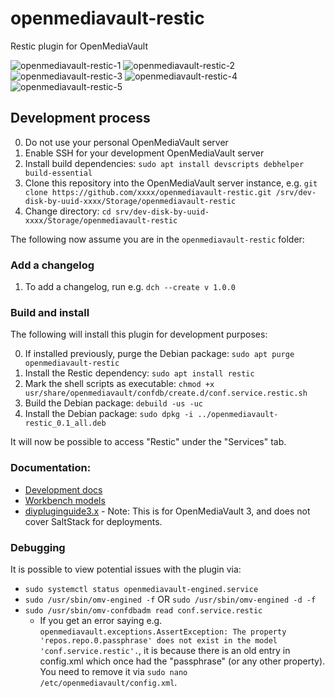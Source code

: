 # openmediavault-restic

Restic plugin for OpenMediaVault

![openmediavault-restic-1](https://user-images.githubusercontent.com/31949120/221165050-429d17cf-5e45-458f-bf28-ebee3d182339.png)
![openmediavault-restic-2](https://user-images.githubusercontent.com/31949120/221165048-97366117-2dff-4a02-97e3-2facecd730d3.png)
![openmediavault-restic-3](https://user-images.githubusercontent.com/31949120/221165045-0de53253-5bea-44ae-bba0-ed35a883aec0.png)
![openmediavault-restic-4](https://user-images.githubusercontent.com/31949120/221165041-94f9500b-896a-47b2-9eff-3b896184b322.png)
![openmediavault-restic-5](https://user-images.githubusercontent.com/31949120/221165029-936fe267-9137-4f83-8a95-02612ca01cf4.png)

## Development process

0. Do not use your personal OpenMediaVault server
1. Enable SSH for your development OpenMediaVault server
2. Install build dependencies: `sudo apt install devscripts debhelper build-essential`
3. Clone this repository into the OpenMediaVault server instance, e.g. `git clone https://github.com/xxxx/openmediavault-restic.git /srv/dev-disk-by-uuid-xxxx/Storage/openmediavault-restic`
4. Change directory: `cd srv/dev-disk-by-uuid-xxxx/Storage/openmediavault-restic`

The following now assume you are in the `openmediavault-restic` folder:

### Add a changelog

1. To add a changelog, run e.g. `dch --create v 1.0.0`

### Build and install

The following will install this plugin for development purposes:

0. If installed previously, purge the Debian package: `sudo apt purge openmediavault-restic`
1. Install the Restic dependency: `sudo apt install restic`
2. Mark the shell scripts as executable: `chmod +x usr/share/openmediavault/confdb/create.d/conf.service.restic.sh`
3. Build the Debian package: `debuild -us -uc`
4. Install the Debian package: `sudo dpkg -i ../openmediavault-restic_0.1_all.deb`

It will now be possible to access "Restic" under the "Services" tab.

### Documentation:

* [Development docs](https://docs.openmediavault.org/en/latest/development/index.html)
* [Workbench models](https://github.com/openmediavault/openmediavault/tree/master/deb/openmediavault/workbench/src/app/core/components/intuition/models)
* [diypluginguide3.x](https://github.com/skyajal/diypluginguide3.x) - Note: This is for OpenMediaVault 3, and does not cover SaltStack for deployments. 

### Debugging

It is possible to view potential issues with the plugin via:

* `sudo systemctl status openmediavault-engined.service`
* `sudo /usr/sbin/omv-engined -f` OR `sudo /usr/sbin/omv-engined -d -f`
* `sudo /usr/sbin/omv-confdbadm read conf.service.restic`
    * If you get an error saying e.g. `openmediavault.exceptions.AssertException: The property 'repos.repo.0.passphrase' does not exist in the model 'conf.service.restic'.`, it is because there is an old entry in config.xml which once had the "passphrase" (or any other property). You need to remove it via `sudo nano /etc/openmediavault/config.xml`.
